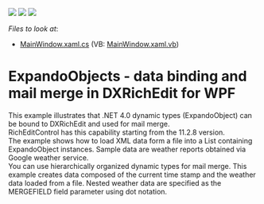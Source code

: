 <!-- default badges list -->
![](https://img.shields.io/endpoint?url=https://codecentral.devexpress.com/api/v1/VersionRange/128607392/11.2.8%2B)
[![](https://img.shields.io/badge/Open_in_DevExpress_Support_Center-FF7200?style=flat-square&logo=DevExpress&logoColor=white)](https://supportcenter.devexpress.com/ticket/details/E3758)
[![](https://img.shields.io/badge/📖_How_to_use_DevExpress_Examples-e9f6fc?style=flat-square)](https://docs.devexpress.com/GeneralInformation/403183)
<!-- default badges end -->
<!-- default file list -->
*Files to look at*:

* [MainWindow.xaml.cs](./CS/ExpandoObject_MailMerge/MainWindow.xaml.cs) (VB: [MainWindow.xaml.vb](./VB/ExpandoObject_MailMerge/MainWindow.xaml.vb))
<!-- default file list end -->
# ExpandoObjects - data binding and mail merge in DXRichEdit for WPF


<p>This example illustrates that .NET 4.0 dynamic types (ExpandoObject) can be bound to DXRichEdit and used for mail merge. <br />
RichEditControl has this capability starting from the 11.2.8 version. <br />
The example shows how to load XML data form a file into a List<dynamic> containing ExpandoObject instances. Sample data are weather reports obtained via Google weather service. <br />
You can use hierarchically organized dynamic types for mail merge. This example creates data composed of the current time stamp and the weather data loaded from a file. Nested weather data are specified as the MERGEFIELD field parameter using dot notation.</p><br />


<br/>



